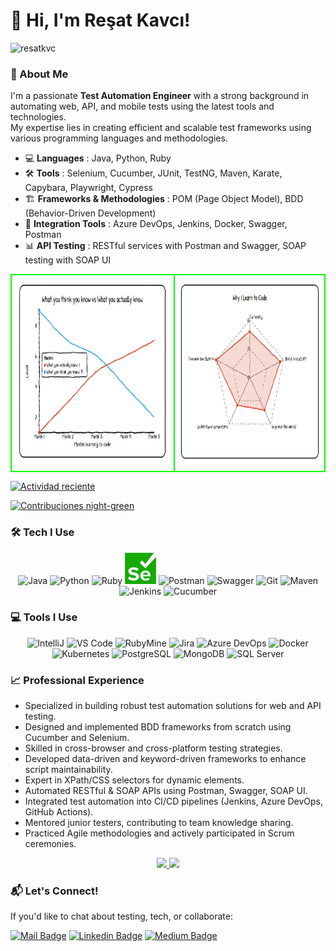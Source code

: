 # 👋 Hi, I'm Reşat Kavcı!

<p align="left"> 
  <img src="https://komarev.com/ghpvc/?username=resatkvc&label=Profile%20views&color=0e75b6&style=flat" alt="resatkvc" />
</p>

### 🚀 About Me

I'm a passionate **Test Automation Engineer** with a strong background in automating web, API, and mobile tests using the latest tools and technologies.  
My expertise lies in creating efficient and scalable test frameworks using various programming languages and methodologies.

- 💻 **Languages** : Java, Python, Ruby  
- 🛠️ **Tools** : Selenium, Cucumber, JUnit, TestNG, Maven, Karate, Capybara, Playwright, Cypress  
- 🏗️ **Frameworks & Methodologies** : POM (Page Object Model), BDD (Behavior-Driven Development)  
- 🔗 **Integration Tools** : Azure DevOps, Jenkins, Docker, Swagger, Postman  
- 📊 **API Testing** : RESTful services with Postman and Swagger, SOAP testing with SOAP UI  

<!-- Diagramas "Escritos a mano" -->
<p align="center">
  <table>
    <tr>
      <td align="center" style="border: 2px solid #00ff00; border-radius: 10px; padding: 5px;">
        <a href="https://github.com/timqian/chart.xkcd">
          <img src="assets/line-knowledge.png" alt="Knowledge vs Humility" height="300"/>
        </a>
      </td>
      <td align="center" style="border: 2px solid #00ff00; border-radius: 10px; padding: 5px;">
        <a href="https://github.com/timqian/chart.xkcd">
          <img src="assets/radar-motivation.png" alt="Programming Motivation Radar" height="300"/>
        </a>
      </td>
    </tr>
  </table>
</p>

<!-- Grafico de actividad GitHub -->
[![Actividad reciente](https://github-readme-activity-graph.vercel.app/graph?username=resatkvc&theme=github-compact)](https://github.com/ashutosh00710/github-readme-activity-graph?tab=readme-ov-file)

<!-- Contribuciones 3D GitHub -->
[![Contribuciones night-green](https://github-profile-3d-contrib.vercel.app/?username=resatkvc&theme=night-green)](https://github.com/yoshi389111/github-profile-3d-contrib)

### 🛠️ Tech I Use

<p align="center">
  <img src="https://cdn.jsdelivr.net/gh/devicons/devicon/icons/java/java-original.svg" height="50" width="50" alt="Java" title="Java" /> 
  <img src="https://cdn.jsdelivr.net/gh/devicons/devicon/icons/python/python-original.svg" height="50" width="50" alt="Python" title="Python" />
  <img src="https://cdn.jsdelivr.net/gh/devicons/devicon/icons/ruby/ruby-original.svg" height="50" width="50" alt="Ruby" title="Ruby" />
  <img src="https://raw.githubusercontent.com/github/explore/5b3600551e122a3277c2c5368af2ad5725ffa9a1/topics/selenium/selenium.png" height="50" width="50" alt="Selenium" title="Selenium" />
  <img src="https://www.vectorlogo.zone/logos/getpostman/getpostman-icon.svg" height="50" width="50" alt="Postman" title="Postman" />
  <img src="https://avatars0.githubusercontent.com/u/7658037?v=3&s=200" height="50" width="50" alt="Swagger" title="Swagger" />
  <img src="https://cdn.jsdelivr.net/gh/devicons/devicon/icons/git/git-original.svg" height="50" width="50" alt="Git" title="Git" />
  <img src="https://maven.apache.org/images/maven-logo-black-on-white.png" height="50" width="50" alt="Maven" title="Maven" />
  <img src="https://cdn.jsdelivr.net/gh/devicons/devicon/icons/jenkins/jenkins-original.svg" height="50" width="50" alt="Jenkins" title="Jenkins" />
  <img src="https://cdn.jsdelivr.net/gh/devicons/devicon/icons/cucumber/cucumber-plain.svg" height="50" width="50" alt="Cucumber" title="Cucumber" />
</p>


### 💻 Tools I Use

<p align="center">
  <img src="https://upload.wikimedia.org/wikipedia/commons/9/9c/IntelliJ_IDEA_Icon.svg" height="50" width="50" alt="IntelliJ" title="IntelliJ IDEA" />
  <img src="https://cdn.jsdelivr.net/gh/devicons/devicon/icons/vscode/vscode-original.svg" height="50" width="50" alt="VS Code" title="Visual Studio Code" />
  <img src="https://upload.wikimedia.org/wikipedia/commons/9/95/RubyMine_Icon.svg" height="50" width="50" alt="RubyMine" title="RubyMine" />
  <img src="https://cdn.jsdelivr.net/gh/devicons/devicon/icons/jira/jira-original-wordmark.svg" height="50" width="50" alt="Jira" title="Jira" />
  <img src="https://cdn.jsdelivr.net/gh/devicons/devicon/icons/azure/azure-original.svg" height="50" width="50" alt="Azure DevOps" title="Azure DevOps" />
  <img src="https://cdn.jsdelivr.net/gh/devicons/devicon/icons/docker/docker-original.svg" height="50" width="50" alt="Docker" title="Docker" />
  <img src="https://cdn.jsdelivr.net/gh/devicons/devicon/icons/kubernetes/kubernetes-plain.svg" height="50" width="50" alt="Kubernetes" title="Kubernetes" />
  <img src="https://cdn.jsdelivr.net/gh/devicons/devicon/icons/postgresql/postgresql-original.svg" height="50" width="50" alt="PostgreSQL" title="PostgreSQL" />
  <img src="https://cdn.jsdelivr.net/gh/devicons/devicon/icons/mongodb/mongodb-original.svg" height="50" width="50" alt="MongoDB" title="MongoDB" />
  <img src="https://www.svgrepo.com/show/303229/microsoft-sql-server-logo.svg" height="50" width="50" alt="SQL Server" title="SQL Server" />
</p>


### 📈 Professional Experience

- Specialized in building robust test automation solutions for web and API testing.  
- Designed and implemented BDD frameworks from scratch using Cucumber and Selenium.  
- Skilled in cross-browser and cross-platform testing strategies.  
- Developed data-driven and keyword-driven frameworks to enhance script maintainability.  
- Expert in XPath/CSS selectors for dynamic elements.  
- Automated RESTful & SOAP APIs using Postman, Swagger, SOAP UI.  
- Integrated test automation into CI/CD pipelines (Jenkins, Azure DevOps, GitHub Actions).  
- Mentored junior testers, contributing to team knowledge sharing.  
- Practiced Agile methodologies and actively participated in Scrum ceremonies.

<!-- Stats generales -->
<div align="center">
  <a href="https://github.com/anuraghazra/github-readme-stats" target="_blank" rel="noopener noreferrer">
    <img src="https://github-readme-stats.vercel.app/api?username=resatkvc&show_icons=true&theme=dracula&hide_border=true&include_all_commits=true&count_private=true" height="180" />
    <img src="https://github-readme-stats.vercel.app/api/top-langs/?username=resatkvc&layout=compact&theme=dracula&hide_border=true&langs_count=10" height="180" />
  </a>
</div>

### 📬 Let's Connect!

If you'd like to chat about testing, tech, or collaborate:

[![Mail Badge](https://img.shields.io/badge/gmail-c14438?style=for-the-badge&logo=Gmail&logoColor=white)](mailto:kavciresat@gmail.com)
[![Linkedin Badge](https://img.shields.io/badge/linkedin-%230077B5.svg?&style=for-the-badge&logo=linkedin&logoColor=white)](https://www.linkedin.com/in/kavci/)
[![Medium Badge](https://img.shields.io/badge/medium-333?style=for-the-badge&logo=medium&logoColor=white)](https://medium.com/@kavciresat)


